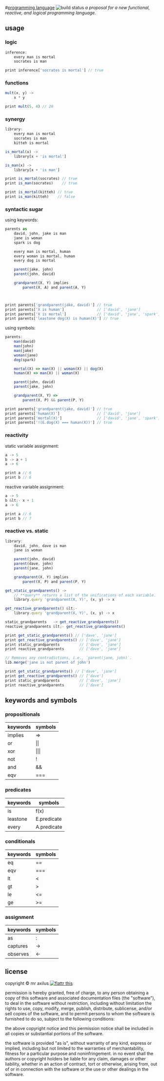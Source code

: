 #[programming language][1] ![build status][2]
*a proposal for a new functional, reactive, and logical programming language.*

## usage

### logic
```js
inference:
    every man is mortal
    socrates is man

print inference['socrates is mortal'] // true
```

### functions
```js
mult(x, y) ->
    x * y

print mult(5, 4) // 20
```

### synergy
```js
library:
    every man is mortal
    socrates is man
    kitteh is mortal

is_mortal(x) ->
    library[x + 'is mortal']

is_man(x) ->
    library[x + 'is man']

print is_mortal(socrates) // true
print is_man(socrates)    // true

print is_mortal(kitteh) // true
print is_man(kitteh)    // false
```

### syntactic sugar
using keywords:

```js
parents as
    david, john, jake is man
    jane is woman
    spark is dog

    every man is mortal, human
    every woman is mortal, human
    every dog is mortal

    parent(jake, john)
    parent(john, david)

    grandparent(X, Y) implies
        parent(X, A) and parent(A, Y)



print parents['grandparent(jake, david)'] // true
print parents['X is human']               // ['david', 'jane']
print parents['X is mortal']              // ['david', 'jane', 'spark']
print parents['leastone dog(X) is human(X)'] // true
```

using symbols:

```js
parents:
    man(david)
    man(john)
    man(jake)
    woman(jane)
    dog(spark)

    mortal(X) => man(X) || woman(X) || dog(X)
    human(X) => man(X) || woman(X)

    parent(john, david)
    parent(jake, john)

    grandparent(X, Y) =>
        parent(X, P) && parent(P, Y)

print parents['grandparent(jake, david)'] // true
print parents['human(X)']                 // ['david', 'jane']
print parents['mortal(X)']                // ['david', 'jane', 'spark']
print parents['!(E.dog(X) === human(X))'] // true
```

### reactivity

static variable assignment:

```js
a -> 5
b -> a + 1
a -> 6

print a // 6
print b // 6
```

reactive variable assignment:

```js
a -> 5
b &lt;- x + 1
a -> 6

print a // 6
print b // 7
```

### reactive vs. static
```js
library:
    david, john, dave is man
    jane is woman

    parent(john, david)
    parent(dave, john)
    parent(jane, john)

    grandparent(X, Y) implies
        parent(X, P) and parent(P, Y)

get_static_grandparents() ->
    // **query** returns a list of the unifications of each variable.
    library.query 'grandparent(X, Y)', (x, y) -> x

get_reactive_grandparents() &lt;-
    library.query 'grandparent(X, Y)', (x, y) -> x

static_grandparents   -> get_reactive_grandparents()
reactive_grandparents &lt;- get_reactive_grandparents()

print get_static_grandparents() // ['dave', 'jane']
print get_reactive_grandparents() // ['dave', 'jane']
print static_grandparents         // ['dave', 'jane']
print reactive_grandparents       // ['dave', 'jane']

// Removes any contradictions, i.e., `parent(jane, john)`.
lib.merge('jane is not parent of john')

print get_static_grandparents() // ['dave', 'jane']
print get_reactive_grandparents() // ['dave']
print static_grandparents         // ['dave', 'jane']
print reactive_grandparents       // ['dave']

```

## keywords and symbols
### propositionals
<table>
    <thead>
        <tr> <th>keywords</th> <th>symbols</th>    </tr>
    </thead>
    <tbody>
        <tr> <td>implies</td>  <td>=></td>         </tr>
        <tr> <td>or</td>       <td>||</td>         </tr>
        <tr> <td>xor</td>      <td>|||</td>        </tr>
        <tr> <td>not</td>      <td>!</td>          </tr>
        <tr> <td>and</td>      <td>&amp;&amp;</td> </tr>
        <tr> <td>eqv</td>      <td>===</td>        </tr>
    </tbody>
</table>

### predicates
<table>
    <thead>
        <tr> <th>keywords</th>  <th>symbols</th>     </tr>
    </thead>
    <tbody>
        <tr> <td>is</td>        <td>f(x)</td>        </tr>
        <tr> <td>leastone</td>  <td>E.predicate</td> </tr>
        <tr> <td>every</td>     <td>A.predicate</td> </tr>
    </tbody>
</table>

### conditionals
<table>
    <thead>
        <tr> <th>keywords</th> <th>symbols</th> </tr>
    </thead>
    <tbody>
        <tr> <td>eq</td>       <td>==</td>      </tr>
        <tr> <td>eqv</td>      <td>===</td>     </tr>
        <tr> <td>lt</td>       <td>&lt;</td>    </tr>
        <tr> <td>gt</td>       <td>&gt;</td>    </tr>
        <tr> <td>le</td>       <td>&lt;=</td>   </tr>
        <tr> <td>ge</td>       <td>&gt;=</td>   </tr>
    </tbody>
</table>

### assignment
<table>
    <thead>
        <tr> <th>keywords</th> <th>symbols</th> </tr>
    </thead>
    <tbody>
        <tr> <td>as</td>       <td>:</td>       </tr>
        <tr> <td>captures</td> <td>-&gt;</td>   </tr>
        <tr> <td>observes</td> <td>&lt;-</td>   </tr>
    </tbody>
</table>

## license
copyright © mr axilus [![flattr this][3]][4]

permission is hereby granted, free of charge, to any person obtaining a copy of
this software and associated documentation files (the "software"), to deal in
the software without restriction, including without limitation the rights to
use, copy, modify, merge, publish, distribute, sublicense, and/or sell copies of
the software, and to permit persons to whom the software is furnished to do so,
subject to the following conditions:

the above copyright notice and this permission notice shall be included in all
copies or substantial portions of the software.

the software is provided "as is", without warranty of any kind, express or
implied, including but not limited to the warranties of merchantability, fitness
for a particular purpose and noninfringement. in no event shall the authors or
copyright holders be liable for any claim, damages or other liability, whether
in an action of contract, tort or otherwise, arising from, out of or in
connection with the software or the use or other dealings in the software.

[1]: mraxil.us "programming language"
[2]: https://secure.travis-ci.org/mraxilus/programming-language.png?branch=master
[3]: http://api.flattr.com/button/flattr-badge-large.png
[4]: https://flattr.com/profile/mraxilus
